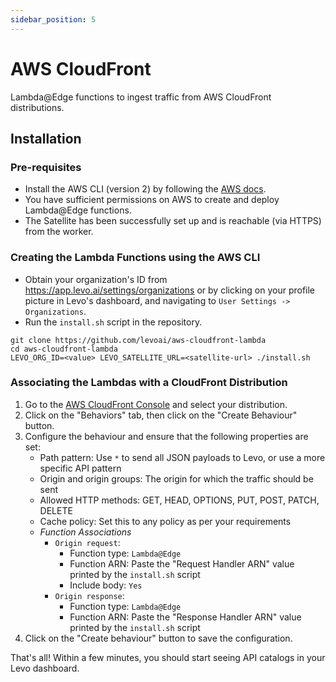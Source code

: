 ```yaml
---
sidebar_position: 5
---
```


# AWS CloudFront

Lambda@Edge functions to ingest traffic from AWS CloudFront distributions.

## Installation

### Pre-requisites
- Install the AWS CLI (version 2) by following the [AWS docs](https://docs.aws.amazon.com/cli/latest/userguide/getting-started-install.html).
- You have sufficient permissions on AWS to create and deploy Lambda@Edge functions.
- The Satellite has been successfully set up and is reachable (via HTTPS) from the worker.

### Creating the Lambda Functions using the AWS CLI

- Obtain your organization's ID from https://app.levo.ai/settings/organizations or by
clicking on your profile picture in Levo's dashboard, and navigating to `User Settings -> Organizations`.
- Run the `install.sh` script in the repository.

```shell
git clone https://github.com/levoai/aws-cloudfront-lambda
cd aws-cloudfront-lambda
LEVO_ORG_ID=<value> LEVO_SATELLITE_URL=<satellite-url> ./install.sh
```

### Associating the Lambdas with a CloudFront Distribution
1. Go to the [AWS CloudFront Console](https://us-east-1.console.aws.amazon.com/cloudfront/v4/home#/distributions) and select your distribution.
1. Click on the "Behaviors" tab, then click on the "Create Behaviour" button.
1. Configure the behaviour and ensure that the following properties are set:
   - Path pattern: Use `*` to send all JSON payloads to Levo, or use a more specific API pattern
   - Origin and origin groups: The origin for which the traffic should be sent
   - Allowed HTTP methods: GET, HEAD, OPTIONS, PUT, POST, PATCH, DELETE
   - Cache policy: Set this to any policy as per your requirements
   - *Function Associations*
      - `Origin request`:
         - Function type: `Lambda@Edge`
         - Function ARN: Paste the "Request Handler ARN" value printed by the `install.sh` script
         - Include body: `Yes`
      - `Origin response`:
         - Function type: `Lambda@Edge`
         - Function ARN: Paste the "Response Handler ARN" value printed by the `install.sh` script
1. Click on the "Create behaviour" button to save the configuration.

That's all!
Within a few minutes, you should start seeing API catalogs in your Levo dashboard.

